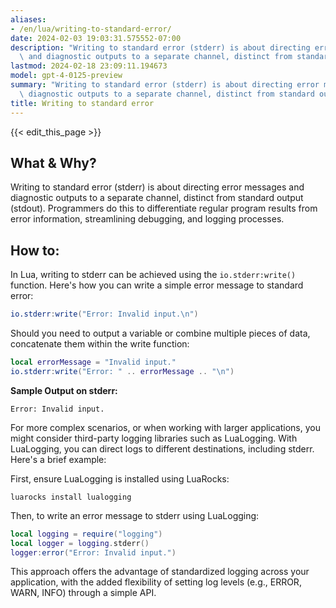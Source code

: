 ```yaml
---
aliases:
- /en/lua/writing-to-standard-error/
date: 2024-02-03 19:03:31.575552-07:00
description: "Writing to standard error (stderr) is about directing error messages\
  \ and diagnostic outputs to a separate channel, distinct from standard output (stdout).\u2026"
lastmod: 2024-02-18 23:09:11.194673
model: gpt-4-0125-preview
summary: "Writing to standard error (stderr) is about directing error messages and\
  \ diagnostic outputs to a separate channel, distinct from standard output (stdout).\u2026"
title: Writing to standard error
---
```


{{< edit_this_page >}}

## What & Why?
Writing to standard error (stderr) is about directing error messages and diagnostic outputs to a separate channel, distinct from standard output (stdout). Programmers do this to differentiate regular program results from error information, streamlining debugging, and logging processes.

## How to:
In Lua, writing to stderr can be achieved using the `io.stderr:write()` function. Here's how you can write a simple error message to standard error:

```lua
io.stderr:write("Error: Invalid input.\n")
```

Should you need to output a variable or combine multiple pieces of data, concatenate them within the write function:

```lua
local errorMessage = "Invalid input."
io.stderr:write("Error: " .. errorMessage .. "\n")
```

**Sample Output on stderr:**
```
Error: Invalid input.
```

For more complex scenarios, or when working with larger applications, you might consider third-party logging libraries such as LuaLogging. With LuaLogging, you can direct logs to different destinations, including stderr. Here's a brief example:

First, ensure LuaLogging is installed using LuaRocks:

```
luarocks install lualogging
```

Then, to write an error message to stderr using LuaLogging:

```lua
local logging = require("logging")
local logger = logging.stderr()
logger:error("Error: Invalid input.")
```

This approach offers the advantage of standardized logging across your application, with the added flexibility of setting log levels (e.g., ERROR, WARN, INFO) through a simple API.
